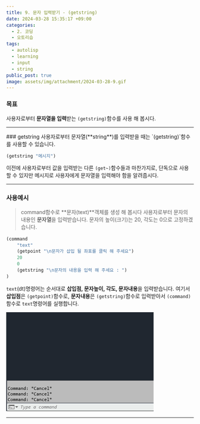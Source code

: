 ```yaml
---
title: 9. 문자 입력받기 - (getstring)
date: 2024-03-28 15:35:17 +09:00
categories:
  - 2. 코딩
  - 오토리습
tags:
  - autolisp
  - learning
  - input
  - string
public_post: true
image: assets/img/attachment/2024-03-28-9.gif
---
```

### 목표
사용자로부터 **문자열을 입력**받는 `(getstring)`함수를 사용 해 봅시다.

<hr>
### getstring
사용자로부터 문자열(**string**)를 입력받을 때는 `(getstring)`함수를 사용할 수 있습니다. 

```lisp
(getstring "메시지")
```

이전에 사용자로부터 값을 입력받는 다른 `(get~)`함수들과 마찬가지로, 단독으로 사용 할 수 있지만 메시지로 사용자에게 문자열을 입력해야 함을 알려줍시다.

<hr>

### 사용예시
> command함수로 **문자(text)**객체를 생성 해 봅시다
> 사용자로부터 문자의 내용인 **문자열**을 입력받습니다.
> 문자의 높이(크기)는 20, 각도는 0으로 고정하겠습니다.

```lisp
(command
	"text"
	(getpoint "\n문자가 삽입 될 좌표를 클릭 해 주세요")
	20
	0
	(getstring "\n문자의 내용을 입력 해 주세요 : ")
)
```
`text`(dt)명령어는 순서대로 **삽입점, 문자높이, 각도, 문자내용**을 입력받습니다. 
여기서 **삽입점**은 `(getpoint)`함수로, **문자내용**은 `(getstring)`함수로 입력받아서 `(command)`함수로 `text`명령어를 실행합니다.

![](assets/img/attachment/2024-03-28-9.gif)

<hr>
